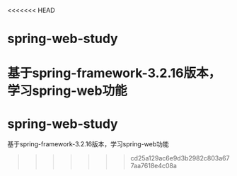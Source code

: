 <<<<<<< HEAD
# spring-web-study
基于spring-framework-3.2.16版本，学习spring-web功能
=======
# spring-web-study
基于spring-framework-3.2.16版本，学习spring-web功能
>>>>>>> cd25a129ac6e9d3b2982c803a677aa7618e4c08a
